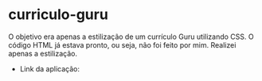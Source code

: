 # curriculo-guru

O objetivo era apenas a estilização de um currículo Guru utilizando CSS. O código HTML já estava pronto, ou seja, não foi feito por mim. Realizei apenas a estilização.

- Link da aplicação:

